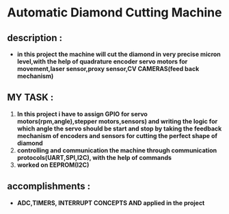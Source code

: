 # Automatic Diamond Cutting Machine

## description : 
   - **in this project the machine will cut the diamond
       in very precise micron level,with the help of quadrature
       encoder servo motors for movement,laser sensor,proxy
       sensor,CV CAMERAS(feed back mechanism)**

## MY TASK :
 1) **In this project i have to assign GPIO for servo
motors(rpm,angle),stepper motors,sensors) and writing the
logic for which angle the servo should be start and stop by
taking the feedback mechanism of encoders and sensors for
cutting the perfect shape of diamond**
2) **controlling and
communication the machine through communication
protocols(UART,SPI,I2C), with the help of commands**
3) **worked on EEPROM(I2C)**
## accomplishments : 
- **ADC,TIMERS, INTERRUPT
  CONCEPTS AND applied in the project**
